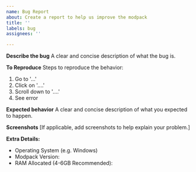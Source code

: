 ```yaml
---
name: Bug Report
about: Create a report to help us improve the modpack
title: ''
labels: bug
assignees: ''

---
```


**Describe the bug**
A clear and concise description of what the bug is.

**To Reproduce**
Steps to reproduce the behavior:
1. Go to '...'
2. Click on '....'
3. Scroll down to '....'
4. See error

**Expected behavior**
A clear and concise description of what you expected to happen.

**Screenshots**
[If applicable, add screenshots to help explain your problem.]

**Extra Details:**
 - Operating System (e.g. Windows)
 - Modpack Version:
 - RAM Allocated (4-6GB Recommended):
